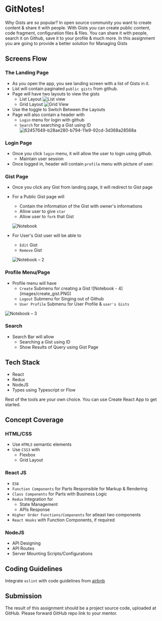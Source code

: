 # GitNotes!

Why Gists are so popular? In open source community you want to create content & share it with people. With Gists you can create public content, code fragment, configuration files & files. You can share it with people, search it on Github, save it to your profile & much more. In this assignment you are going to provide a better solution for Managing Gists

## Screens Flow

### The Landing Page

- As you open the app, you see landing screen with a list of Gists in it.
- List will contain paginated `public gists` from github.
- Page will have two layouts to view the gists
  - List Layout
  ![List view](https://user-images.githubusercontent.com/15946354/62457567-9129f680-b794-11e9-9b2e-24d9c6216be6.png)
  - Grid Layout
  ![Grid View](https://user-images.githubusercontent.com/15946354/62457522-7b1c3600-b794-11e9-9fc1-82e1c5b68828.png)
- Use the toggle to Switch Between the Layouts
- Page will also contain a header with
  - `Login` menu for login with github
  - `Search` for searching a Gist using ID
  ![62457649-b28ae280-b794-11e9-92cd-3d368a28568a](https://user-images.githubusercontent.com/15946354/62517510-f76c5300-b840-11e9-9c92-a9ac23e2ec75.png)





### Login Page

- Once you click `login` menu, it will allow the user to login using github.
  - Maintain user session
- Once logged in, header will contain `profile` menu with picture of user.

### Gist Page

- Once you click any Gist from landing page, it will redirect to Gist page
- For a Public Gist page will
  - Contain the information of the Gist with owner's informations
  - Allow user to give `star`
  - Allow user to `fork` that Gist

  ![Notebook](https://user-images.githubusercontent.com/15946354/62457649-b28ae280-b794-11e9-92cd-3d368a28568a.png)

- For User's Gist user will be able to
  - `Edit` Gist
  - `Remove` Gist

  ![Notebook – 2](https://user-images.githubusercontent.com/15946354/62457674-be76a480-b794-11e9-973e-e90c51e291df.png)





### Profile Menu/Page

- Profile menu will have
  - `Create` Submenu for creating a Gist
  ![Notebook - 4] (images/create_gist.PNG)
  - `Logout` Submenu for Singing out of Github
  - `User Profile` Submenu for User Profile & `user's Gists`

![Notebook – 3](https://user-images.githubusercontent.com/15946354/62457769-e36b1780-b794-11e9-8506-4d4aa9a0c681.png)

### Search
- Search Bar will allow
  - Searching a Gist using ID
  - Show Results of Query using Gist Page

## Tech Stack

- React
- Redux
- NodeJS
- Types using Typescript or Flow

Rest of the tools are your own choice. You can use Create React App to get started.

## Concept Coverage

### HTML/CSS

- Use `HTML5` semantic elements
- Use `CSS3` with
  - Flexbox
  - Grid Layout

### React JS

- `ES6`
- `Function Components` for Parts Responsible for Markup & Rendering
- `Class Components` for Parts with Business Logic
- `Redux` Integration for
  - State Management
  - APIs Response
- `Higher Order Functions/Components` for atleast two components
- `React Hooks` with Function Components, if required

### NodeJS

- API Designing
- API Routes
- Server Mounting Scripts/Configurations

## Coding Guidelines

Integrate `eslint` with code guidelines from
[airbnb](https://github.com/airbnb/javascript)

## Submission

The result of this assignment should be a project source code, uploaded at GitHub. Please forward GitHub repo link to your mentor.
